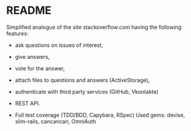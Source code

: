 # README

Simplified analogue of the site stackoverflow.com having the following features:

* ask questions on issues of interest,

* give answers,

* vote for the answer,

* attach files to questions and answers (ActiveStorage),

* authenticate with third party services (GitHub, Vkontakte)

* REST API.

* Full test coverage (TDD/BDD, Capybara, RSpec) Used gems: devise, slim-rails, cancancan, OmniAuth
